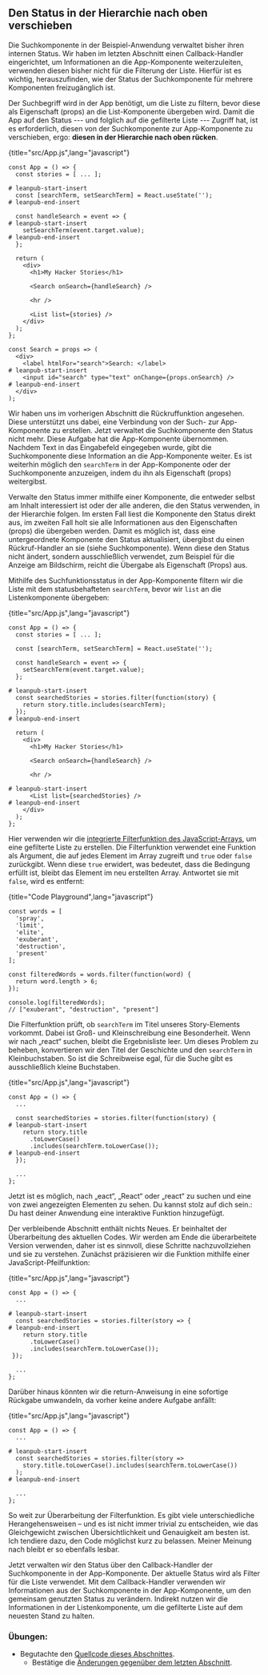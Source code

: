 ## Den Status in der Hierarchie nach oben verschieben

Die Suchkomponente in der Beispiel-Anwendung verwaltet bisher ihren internen Status. Wir haben im letzten Abschnitt einen Callback-Handler eingerichtet, um Informationen an die App-Komponente weiterzuleiten, verwenden diesen bisher nicht für die Filterung der Liste. Hierfür ist es wichtig, herauszufinden, wie der Status der Suchkomponente für mehrere Komponenten freizugänglich ist.

Der Suchbegriff wird in der App benötigt, um die Liste zu filtern, bevor diese als Eigenschaft (props) an die List-Komponente übergeben wird. Damit die App auf den Status --- und folglich auf die gefilterte Liste --- Zugriff hat, ist es erforderlich, diesen von der Suchkomponente zur App-Komponente zu verschieben, ergo: **diesen in der Hierarchie nach oben rücken**.

{title="src/App.js",lang="javascript"}
~~~~~~~
const App = () => {
  const stories = [ ... ];

# leanpub-start-insert
  const [searchTerm, setSearchTerm] = React.useState('');
# leanpub-end-insert

  const handleSearch = event => {
# leanpub-start-insert
    setSearchTerm(event.target.value);
# leanpub-end-insert
  };

  return (
    <div>
      <h1>My Hacker Stories</h1>

      <Search onSearch={handleSearch} />

      <hr />

      <List list={stories} />
    </div>
  );
};

const Search = props => (
  <div>
    <label htmlFor="search">Search: </label>
# leanpub-start-insert
    <input id="search" type="text" onChange={props.onSearch} />
# leanpub-end-insert
  </div>
);
~~~~~~~

Wir haben uns im vorherigen Abschnitt die Rückruffunktion angesehen. Diese unterstützt uns dabei, eine Verbindung von der Such- zur App-Komponente zu erstellen. Jetzt verwaltet die Suchkomponente den Status nicht mehr. Diese Aufgabe hat die App-Komponente übernommen. Nachdem Text in das Eingabefeld eingegeben wurde, gibt die Suchkomponente diese Information an die App-Komponente weiter. Es ist weiterhin möglich den `searchTerm` in der App-Komponente oder der Suchkomponente anzuzeigen, indem du ihn als Eigenschaft (props) weitergibst.

Verwalte den Status immer mithilfe einer Komponente, die entweder selbst am Inhalt interessiert ist oder der alle anderen, die den Status verwenden, in der Hierarchie folgen. Im ersten Fall liest die Komponente den Status direkt aus, im zweiten Fall holt sie alle Informationen aus den Eigenschaften (props) die übergeben werden. Damit es möglich ist, dass eine untergeordnete Komponente den Status aktualisiert, übergibst du einen Rückruf-Handler an sie (siehe Suchkomponente). Wenn diese den Status nicht ändert, sondern ausschließlich verwendet, zum Beispiel für die Anzeige am Bildschirm, reicht die Übergabe als Eigenschaft (Props) aus.

Mithilfe des Suchfunktionsstatus in der App-Komponente filtern wir die Liste mit dem statusbehafteten `searchTerm`, bevor wir `list` an die Listenkomponente übergeben:

{title="src/App.js",lang="javascript"}
~~~~~~~
const App = () => {
  const stories = [ ... ];

  const [searchTerm, setSearchTerm] = React.useState('');

  const handleSearch = event => {
    setSearchTerm(event.target.value);
  };

# leanpub-start-insert
  const searchedStories = stories.filter(function(story) {
    return story.title.includes(searchTerm);
  });
# leanpub-end-insert

  return (
    <div>
      <h1>My Hacker Stories</h1>

      <Search onSearch={handleSearch} />

      <hr />

# leanpub-start-insert
      <List list={searchedStories} />
# leanpub-end-insert
    </div>
  );
};
~~~~~~~

Hier verwenden wir die [integrierte Filterfunktion des JavaScript-Arrays](https://developer.mozilla.org/de/docs/Web/JavaScript/Reference/Global_Objects/Array/filter), um eine gefilterte Liste zu erstellen. Die Filterfunktion verwendet eine Funktion als Argument, die auf jedes Element im Array zugreift und `true` oder `false` zurückgibt. Wenn diese `true` erwidert, was bedeutet, dass die Bedingung erfüllt ist, bleibt das Element im neu erstellten Array. Antwortet sie mit `false`, wird es entfernt:

{title="Code Playground",lang="javascript"}
~~~~~~~
const words = [
  'spray',
  'limit',
  'elite',
  'exuberant',
  'destruction',
  'present'
];

const filteredWords = words.filter(function(word) {
  return word.length > 6;
});

console.log(filteredWords);
// ["exuberant", "destruction", "present"]
~~~~~~~

Die Filterfunktion prüft, ob `searchTerm` im Titel unseres Story-Elements vorkommt. Dabei ist Groß- und Kleinschreibung eine Besonderheit. Wenn wir nach „react“ suchen, bleibt die Ergebnisliste leer. Um dieses Problem zu beheben, konvertieren wir den Titel der Geschichte und den `searchTerm` in Kleinbuchstaben. So ist die Schreibweise egal, für die Suche gibt es ausschließlich kleine Buchstaben.

{title="src/App.js",lang="javascript"}
~~~~~~~
const App = () => {
  ...

  const searchedStories = stories.filter(function(story) {
# leanpub-start-insert
    return story.title
      .toLowerCase()
      .includes(searchTerm.toLowerCase());
# leanpub-end-insert
  });

  ...
};
~~~~~~~

Jetzt ist es möglich, nach „eact“, „React“ oder „react“ zu suchen und eine von zwei angezeigten Elementen zu sehen. Du kannst stolz auf dich sein.: Du hast deiner Anwendung eine interaktive Funktion hinzugefügt.

Der verbleibende Abschnitt enthält nichts Neues. Er beinhaltet der Überarbeitung des aktuellen Codes. Wir werden am Ende die überarbeitete Version verwenden, daher ist es sinnvoll, diese Schritte nachzuvollziehen und sie zu verstehen. Zunächst präzisieren wir die Funktion mithilfe einer JavaScript-Pfeilfunktion:

{title="src/App.js",lang="javascript"}
~~~~~~~
const App = () => {
  ...

# leanpub-start-insert
  const searchedStories = stories.filter(story => {
# leanpub-end-insert
    return story.title
      .toLowerCase()
      .includes(searchTerm.toLowerCase());
 });

  ...
};
~~~~~~~

Darüber hinaus könnten wir die return-Anweisung in eine sofortige Rückgabe umwandeln, da vorher keine andere Aufgabe anfällt:

{title="src/App.js",lang="javascript"}
~~~~~~~
const App = () => {
  ...

# leanpub-start-insert
  const searchedStories = stories.filter(story =>
    story.title.toLowerCase().includes(searchTerm.toLowerCase())
  );
# leanpub-end-insert

  ...
};
~~~~~~~

So weit zur Überarbeitung der Filterfunktion. Es gibt viele unterschiedliche Herangehensweisen – und es ist nicht immer trivial zu entscheiden, wie das Gleichgewicht zwischen Übersichtlichkeit und Genauigkeit am besten ist. Ich tendiere dazu, den Code möglichst kurz zu belassen. Meiner Meinung nach bleibt er so ebenfalls lesbar.

Jetzt verwalten wir den Status über den Callback-Handler der Suchkomponente in der App-Komponente. Der aktuelle Status wird als Filter für die Liste verwendet. Mit dem Callback-Handler verwenden wir Informationen aus der Suchkomponente in der App-Komponente, um den gemeinsam genutzten Status zu verändern. Indirekt nutzen wir die Informationen in der Listenkomponente, um die gefilterte Liste auf dem neuesten Stand zu halten.

### Übungen:

* Begutachte den [Quellcode dieses Abschnittes](https://codesandbox.io/s/github/the-road-to-learn-react/hacker-stories/tree/hs/Lifting-State-in-React).
  * Bestätige die [Änderungen gegenüber dem letzten Abschnitt](https://github.com/the-road-to-learn-react/hacker-stories/compare/hs/Callback-Handler-in-JSX...hs/Lifting-State-in-React?expand=1).
